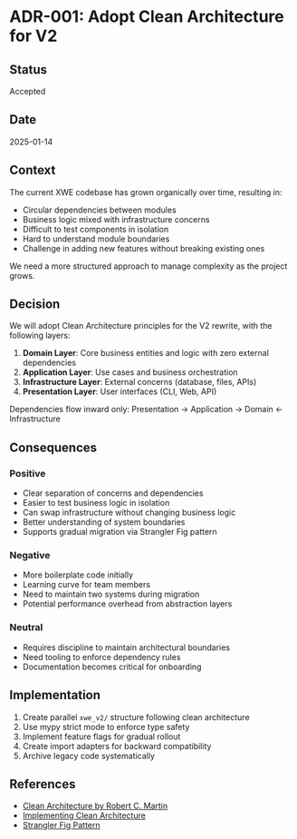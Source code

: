 # ADR-001: Adopt Clean Architecture for V2

## Status
Accepted

## Date
2025-01-14

## Context
The current XWE codebase has grown organically over time, resulting in:
- Circular dependencies between modules
- Business logic mixed with infrastructure concerns
- Difficult to test components in isolation
- Hard to understand module boundaries
- Challenge in adding new features without breaking existing ones

We need a more structured approach to manage complexity as the project grows.

## Decision
We will adopt Clean Architecture principles for the V2 rewrite, with the following layers:

1. **Domain Layer**: Core business entities and logic with zero external dependencies
2. **Application Layer**: Use cases and business orchestration 
3. **Infrastructure Layer**: External concerns (database, files, APIs)
4. **Presentation Layer**: User interfaces (CLI, Web, API)

Dependencies flow inward only: Presentation → Application → Domain ← Infrastructure

## Consequences

### Positive
- Clear separation of concerns and dependencies
- Easier to test business logic in isolation
- Can swap infrastructure without changing business logic
- Better understanding of system boundaries
- Supports gradual migration via Strangler Fig pattern

### Negative  
- More boilerplate code initially
- Learning curve for team members
- Need to maintain two systems during migration
- Potential performance overhead from abstraction layers

### Neutral
- Requires discipline to maintain architectural boundaries
- Need tooling to enforce dependency rules
- Documentation becomes critical for onboarding

## Implementation
1. Create parallel `xwe_v2/` structure following clean architecture
2. Use mypy strict mode to enforce type safety
3. Implement feature flags for gradual rollout
4. Create import adapters for backward compatibility
5. Archive legacy code systematically

## References
- [Clean Architecture by Robert C. Martin](https://blog.cleancoder.com/uncle-bob/2012/08/13/the-clean-architecture.html)
- [Implementing Clean Architecture](https://docs.microsoft.com/en-us/dotnet/architecture/modern-web-apps-azure/common-web-application-architectures#clean-architecture)
- [Strangler Fig Pattern](https://martinfowler.com/bliki/StranglerFigApplication.html)
